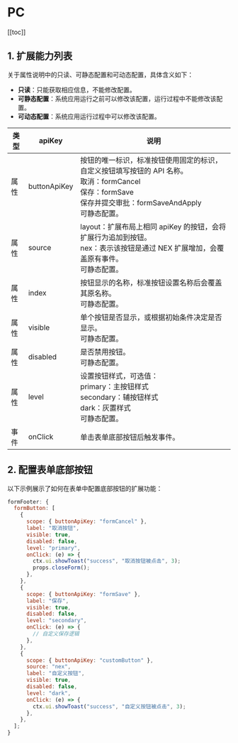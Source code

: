 # PC

[[toc]]

## 1. 扩展能力列表

关于属性说明中的只读、可静态配置和可动态配置，具体含义如下：

- **只读**：只能获取相应信息，不能修改配置。
- **可静态配置**：系统应用运行之前可以修改该配置，运行过程中不能修改该配置。
- **可动态配置**：系统应用运行过程中可以修改该配置。

| 类型 | apiKey       | 说明                                                                                                                                                              |
| ---- | ------------ | ----------------------------------------------------------------------------------------------------------------------------------------------------------------- |
| 属性 | buttonApiKey | 按钮的唯一标识，标准按钮使用固定的标识，自定义按钮填写按钮的 API 名称。<br>取消：formCancel<br>保存：formSave<br>保存并提交审批：formSaveAndApply<br>可静态配置。 |
| 属性 | source       | layout：扩展布局上相同 apiKey 的按钮，会将扩展行为追加到按钮。<br>nex：表示该按钮是通过 NEX 扩展增加，会覆盖原有事件。<br>可静态配置。                            |
| 属性 | index        | 按钮显示的名称，标准按钮设置名称后会覆盖其原名称。<br>可静态配置。                                                                                                |
| 属性 | visible      | 单个按钮是否显示，或根据初始条件决定是否显示。<br>可静态配置。                                                                                                    |
| 属性 | disabled     | 是否禁用按钮。<br>可静态配置。                                                                                                                                    |
| 属性 | level        | 设置按钮样式，可选值：<br>primary：主按钮样式<br>secondary：辅按钮样式<br>dark：灰置样式<br>可静态配置。                                                          |
| 事件 | onClick      | 单击表单底部按钮后触发事件。                                                                                                                                      |

## 2. 配置表单底部按钮

以下示例展示了如何在表单中配置底部按钮的扩展功能：

```javascript
formFooter: {
  formButton: [
    {
      scope: { buttonApiKey: "formCancel" },
      label: "取消按钮",
      visible: true,
      disabled: false,
      level: "primary",
      onClick: (e) => {
        ctx.ui.showToast("success", "取消按钮被点击", 3);
        props.closeForm();
      },
    },
    {
      scope: { buttonApiKey: "formSave" },
      label: "保存",
      visible: true,
      disabled: false,
      level: "secondary",
      onClick: (e) => {
        // 自定义保存逻辑
      },
    },
    {
      scope: { buttonApiKey: "customButton" },
      source: "nex",
      label: "自定义按钮",
      visible: true,
      disabled: false,
      level: "dark",
      onClick: (e) => {
        ctx.ui.showToast("success", "自定义按钮被点击", 3);
      },
    },
  ];
}
```
